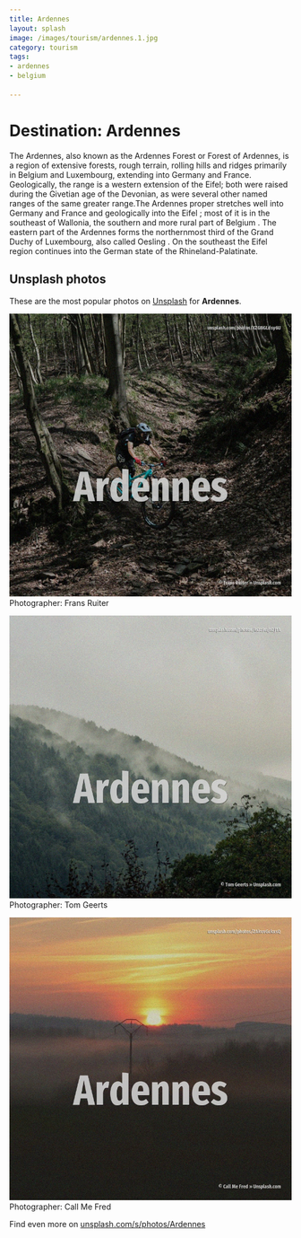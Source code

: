 ```yaml
---
title: Ardennes
layout: splash
image: /images/tourism/ardennes.1.jpg
category: tourism
tags:
- ardennes
- belgium

---
```

# Destination: Ardennes

The Ardennes, also known as the Ardennes Forest or Forest of Ardennes, is a region of extensive 
forests, rough terrain, rolling hills and ridges primarily in Belgium and Luxembourg, extending 
into Germany and France.
Geologically, the range is a western extension of the Eifel; both were raised during the Givetian 
age of the Devonian, as were several other named ranges of the same greater range.The Ardennes 
proper stretches well into Germany and France  and geologically into the Eifel ; most of it is in 
the southeast of Wallonia, the southern and more rural part of Belgium .
The eastern part of the Ardennes forms the northernmost third of the Grand Duchy of Luxembourg, 
also called Oesling .
On the southeast the Eifel region continues into the German state of the Rhineland-Palatinate.

 
## Unsplash photos
These are the most popular photos on [Unsplash](https://unsplash.com) for **Ardennes**.
 
![Ardennes](/images/tourism/ardennes.1.jpg)
Photographer:  Frans Ruiter
 
![Ardennes](/images/tourism/ardennes.2.jpg)
Photographer:  Tom Geerts
 
![Ardennes](/images/tourism/ardennes.3.jpg)
Photographer:  Call Me Fred
 
Find even more on [unsplash.com/s/photos/Ardennes](https://unsplash.com/s/photos/Ardennes)
 
